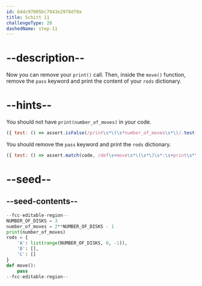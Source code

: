 ```yaml
---
id: 64dc97005bc7943e2978df0a
title: Schitt 11
challengeType: 20
dashedName: step-11
---
```


# --description--

Now you can remove your `print()` call. Then, inside the `move()` function, remove the `pass` keyword and print the content of your `rods` dictionary.

# --hints--

You should not have `print(number_of_moves)` in your code.

```js
({ test: () => assert.isFalse(/print\s*\(\s*number_of_moves\s*\)/.test(code)) })
```

You should remove the `pass` keyword and print the `rods` dictionary.

```js
({ test: () => assert.match(code, /def\s+move\s*\(\s*\)\s*:\s+print\s*\(\s*rods\s*\)(?!\s*pass)/) })
```

# --seed--

## --seed-contents--

```py
--fcc-editable-region--
NUMBER_OF_DISKS = 3
number_of_moves = 2**NUMBER_OF_DISKS - 1
print(number_of_moves)
rods = {
    'A': list(range(NUMBER_OF_DISKS, 0, -1)),
    'B': [],
    'C': []
}
def move():
    pass
--fcc-editable-region--
```
